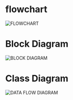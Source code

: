 # flowchart
![FLOWCHART](https://user-images.githubusercontent.com/101246744/168381440-e0da40a2-1dfe-4935-b330-54cd2118b86b.png)
# Block Diagram
![BLOCK DIAGRAM](https://user-images.githubusercontent.com/101246744/168381483-45fee249-8e74-4fa8-b4fe-66775170636e.png)
# Class Diagram
![DATA FLOW DIAGRAM](https://user-images.githubusercontent.com/101246744/168381505-4a5114f0-4cc5-4b89-8fad-e850f3f93fda.png)
